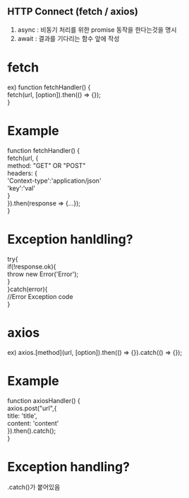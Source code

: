 ## HTTP Connect (fetch / axios)
1. async : 비동기 처리를 위한 promise 동작을 한다는것을 명시
2. await : 결과를 기다리는 함수 앞에 작성


# fetch
ex) function fetchHandler() {<br>
fetch(url, [option]).then(() => {});<br>
}

# Example
function fetchHandler() {<br>
  fetch(url, {<br>
    method: "GET" OR "POST"<br>
    headers: {<br>
      'Context-type':'application/json'<br>
      'key':'val'<br>
    }<br>
    }).then(response => {...});<br>
}

# Exception hanldling?
try{<br>
  if(!response.ok){<br>
    throw new Error('Error');<br>
  }<br>
}catch(error){<br>
  //Error Exception code<br>
}<br>


# axios
ex) axios.[method](url, [option]).then(() => {}).catch(() => {});

# Example
function axiosHandler() {<br>
  axios.post("url",{<br>
    title: 'title',<br>
    content: 'content'<br>
    }).then().catch();<br>
}

# Exception handling?
.catch()가 붙어있음 
